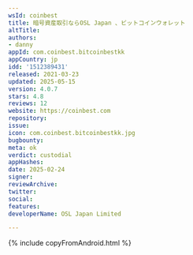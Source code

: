 ```yaml
---
wsId: coinbest
title: 暗号資産取引ならOSL Japan 、ビットコインウォレット
altTitle: 
authors:
- danny
appId: com.coinbest.bitcoinbestkk
appCountry: jp
idd: '1512389431'
released: 2021-03-23
updated: 2025-05-15
version: 4.0.7
stars: 4.8
reviews: 12
website: https://coinbest.com
repository: 
issue: 
icon: com.coinbest.bitcoinbestkk.jpg
bugbounty: 
meta: ok
verdict: custodial
appHashes: 
date: 2025-02-24
signer: 
reviewArchive: 
twitter: 
social: 
features: 
developerName: OSL Japan Limited

---
```


{% include copyFromAndroid.html %}